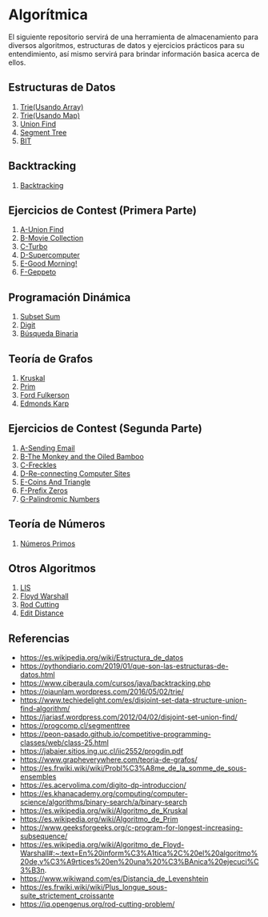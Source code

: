 # Algorítmica
El siguiente repositorio servirá de una herramienta de almacenamiento 
para diversos algoritmos, estructuras de datos y ejercicios prácticos 
para su entendimiento, así mismo servirá para brindar información basica 
acerca de ellos.

## Estructuras de Datos
1. [Trie(Usando Array)](https://github.com/Priset/Algoritmica/tree/main/Cap%C3%ADtulo%20%201/Trie%20Array)
2. [Trie(Usando Map)](https://github.com/Priset/Algoritmica/tree/main/Cap%C3%ADtulo%20%201/Trie%20Map)
3. [Union Find](https://github.com/Priset/Algoritmica/tree/main/Cap%C3%ADtulo%20%201/Union%20Find)
4. [Segment Tree](https://github.com/Priset/Algoritmica/tree/main/Cap%C3%ADtulo%20%201/Segment%20Tree)
5. [BIT](https://github.com/Priset/Algoritmica/tree/main/Cap%C3%ADtulo%20%201/BIT)

## Backtracking
1. [Backtracking](https://github.com/Priset/Algoritmica/tree/main/Cap%C3%ADtulo%20%202/Bactracking)

## Ejercicios de Contest (Primera Parte)
1. [A-Union Find](https://github.com/Priset/Algoritmica/tree/main/Contest/A%20-%20Union%20Find)
2. [B-Movie Collection](https://github.com/Priset/Algoritmica/tree/main/Contest/B%20-%20Movie%20Collection)
3. [C-Turbo](https://github.com/Priset/Algoritmica/tree/main/Contest/C%20-%20Turbo)
4. [D-Supercomputer](https://github.com/Priset/Algoritmica/tree/main/Contest/D%20-%20Supercomputer)
5. [E-Good Morning!](https://github.com/Priset/Algoritmica/tree/main/Contest/E%20-%20Good%20Morning!)
6. [F-Geppeto](https://github.com/Priset/Algoritmica/tree/main/Contest/F%20-%20Geppeto)

## Programación Dinámica 
1. [Subset Sum](https://github.com/Priset/Algoritmica/tree/main/Cap%C3%ADtulo%20%203/Subset%20Sum)
2. [Digit](https://github.com/Priset/Algoritmica/tree/main/Cap%C3%ADtulo%20%203/Digit)
3. [Búsqueda Binaria](https://github.com/Priset/Algoritmica/tree/main/Cap%C3%ADtulo%20%203/Busqueda%20Binaria)

## Teoría de Grafos
1. [Kruskal](https://github.com/Priset/Algoritmica/tree/main/Cap%C3%ADtulo%20%204/Kruskal)
2. [Prim](https://github.com/Priset/Algoritmica/tree/main/Cap%C3%ADtulo%20%204/Prim)
3. [Ford Fulkerson]()
4. [Edmonds Karp]()

## Ejercicios de Contest (Segunda Parte)
1. [A-Sending Email](https://github.com/Priset/Algoritmica/tree/main/Contest%202/A-Sending%20Email)
2. [B-The Monkey and the Oiled Bamboo](https://github.com/Priset/Algoritmica/tree/main/Contest%202/B-The%20Monkey%20and%20the%20Oiled%20Bamboo)
3. [C-Freckles](https://github.com/Priset/Algoritmica/tree/main/Contest%202/C-Freckles)
4. [D-Re-connecting Computer Sites](https://github.com/Priset/Algoritmica/tree/main/Contest%202/D-Re-connecting%20Computer%20Sites)
5. [E-Coins And Triangle](https://github.com/Priset/Algoritmica/tree/main/Contest%202/E-Coins%20And%20Triangle)
6. [F-Prefix Zeros](https://github.com/Priset/Algoritmica/tree/main/Contest%202/F-Prefix%20Zeros)
7. [G-Palindromic Numbers](https://github.com/Priset/Algoritmica/tree/main/Contest%202/G-Palindromic%20Numbers)

## Teoría de Números
1. [Números Primos]()

## Otros Algoritmos
1. [LIS](https://github.com/Priset/Algoritmica/tree/main/Otros/LIS) 
2. [Floyd Warshall](https://github.com/Priset/Algoritmica/tree/main/Otros/Floyd%20Warshall)
3. [Rod Cutting](https://github.com/Priset/Algoritmica/tree/main/Otros/Rod%20Cutting)
4. [Edit Distance](https://github.com/Priset/Algoritmica/tree/main/Otros/Edit%20Distance)
 
## Referencias
* https://es.wikipedia.org/wiki/Estructura_de_datos
* https://pythondiario.com/2019/01/que-son-las-estructuras-de-datos.html
* https://www.ciberaula.com/cursos/java/backtracking.php
* https://oiaunlam.wordpress.com/2016/05/02/trie/
* https://www.techiedelight.com/es/disjoint-set-data-structure-union-find-algorithm/
* https://jariasf.wordpress.com/2012/04/02/disjoint-set-union-find/
* https://progcomp.cl/segmenttree
* https://peon-pasado.github.io/competitive-programming-classes/web/class-25.html
* https://jabaier.sitios.ing.uc.cl/iic2552/progdin.pdf
* https://www.grapheverywhere.com/teoria-de-grafos/
* https://es.frwiki.wiki/wiki/Probl%C3%A8me_de_la_somme_de_sous-ensembles
* https://es.acervolima.com/digito-dp-introduccion/
* https://es.khanacademy.org/computing/computer-science/algorithms/binary-search/a/binary-search
* https://es.wikipedia.org/wiki/Algoritmo_de_Kruskal
* https://es.wikipedia.org/wiki/Algoritmo_de_Prim
* https://www.geeksforgeeks.org/c-program-for-longest-increasing-subsequence/
* https://es.wikipedia.org/wiki/Algoritmo_de_Floyd-Warshall#:~:text=En%20inform%C3%A1tica%2C%20el%20algoritmo%20de,v%C3%A9rtices%20en%20una%20%C3%BAnica%20ejecuci%C3%B3n.
* https://www.wikiwand.com/es/Distancia_de_Levenshtein
* https://es.frwiki.wiki/wiki/Plus_longue_sous-suite_strictement_croissante
* https://iq.opengenus.org/rod-cutting-problem/


